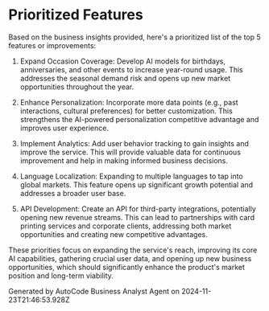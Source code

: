 # Prioritized Features

Based on the business insights provided, here's a prioritized list of the top 5 features or improvements:

1. Expand Occasion Coverage: Develop AI models for birthdays, anniversaries, and other events to increase year-round usage. This addresses the seasonal demand risk and opens up new market opportunities throughout the year.

2. Enhance Personalization: Incorporate more data points (e.g., past interactions, cultural preferences) for better customization. This strengthens the AI-powered personalization competitive advantage and improves user experience.

3. Implement Analytics: Add user behavior tracking to gain insights and improve the service. This will provide valuable data for continuous improvement and help in making informed business decisions.

4. Language Localization: Expanding to multiple languages to tap into global markets. This feature opens up significant growth potential and addresses a broader user base.

5. API Development: Create an API for third-party integrations, potentially opening new revenue streams. This can lead to partnerships with card printing services and corporate clients, addressing both market opportunities and creating new competitive advantages.

These priorities focus on expanding the service's reach, improving its core AI capabilities, gathering crucial user data, and opening up new business opportunities, which should significantly enhance the product's market position and long-term viability.

Generated by AutoCode Business Analyst Agent on 2024-11-23T21:46:53.928Z
